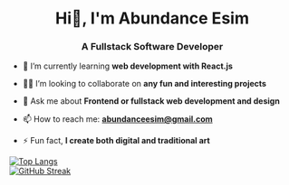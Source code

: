 <h1 align="center">Hi👋, I'm Abundance Esim</h1>
<h3 align="center">A Fullstack Software Developer </h3>

- 🌱 I’m currently learning **web development with React.js**
  
- 🤝🏼 I’m looking to collaborate on **any fun and interesting projects**

- 💬 Ask me about **Frontend or fullstack web development and design**
  
- 📫 How to reach me: **abundanceesim@gmail.com**
  
- ⚡ Fun fact, **I create both digital and traditional art**
  
<!-- ### Hi there, I'm Abundance, a full-stack software developer. Welcome to my Github! 👋 -->

[![Top Langs](https://github-readme-stats.vercel.app/api/top-langs/?username=abundanceesim&layout=compact)](https://github.com/abundanceesim)  
[![GitHub Streak](https://streak-stats.demolab.com?user=abundanceesim)](https://git.io/streak-stats) 

<!--![Abundance's GitHub stats](https://github-readme-stats.vercel.app/api?username=abundanceesim&show_icons=true&theme=dark)-->

<!--
**abundanceesim/abundanceesim** is a ✨ _special_ ✨ repository because its `README.md` (this file) appears on your GitHub profile.

Here are some ideas to get you started:

- 🔭 I’m currently working on ...
- 🌱 I’m currently learning ...
- 👯 I’m looking to collaborate on ...
- 🤔 I’m looking for help with ...
- 💬 Ask me about ...
- 📫 How to reach me: ...
- 😄 Pronouns: ...
- ⚡ Fun fact: ...
-->
